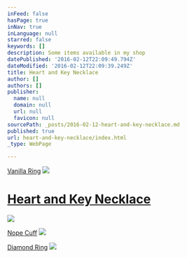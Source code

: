 ```yaml
---
inFeed: false
hasPage: true
inNav: true
inLanguage: null
starred: false
keywords: []
description: Some items available in my shop
datePublished: '2016-02-12T22:09:49.794Z'
dateModified: '2016-02-12T22:09:39.249Z'
title: Heart and Key Necklace
author: []
authors: []
publisher:
  name: null
  domain: null
  url: null
  favicon: null
sourcePath: _posts/2016-02-12-heart-and-key-necklace.md
published: true
url: heart-and-key-necklace/index.html
_type: WebPage

---
```

[Vanilla Ring][0]
![](https://the-grid-user-content.s3-us-west-2.amazonaws.com/0376cd83-717b-4b37-97a0-e815f8571ada.JPG)

# [Heart and Key Necklace][1]
![](https://the-grid-user-content.s3-us-west-2.amazonaws.com/a8aa23c8-1203-4891-a7fc-10b339fec998.JPG)

[Nope Cuff][2]
![](https://the-grid-user-content.s3-us-west-2.amazonaws.com/d36fc03f-205f-476f-98da-310083d05519.JPG)

[Diamond Ring][3]
![](https://the-grid-user-content.s3-us-west-2.amazonaws.com/660aff74-3dcb-4f0e-ab6c-afdfc285d3a5.JPG)

[0]: https://www.etsy.com/listing/265866229/vanilla-ring?ref=related-5
[1]: https://www.etsy.com/listing/267470658/heart-and-key-two-strand-necklace?ref=listing-shop-header-0
[2]: https://www.etsy.com/listing/265871915/nope-cuff?ref=listing-shop-header-1
[3]: https://www.etsy.com/listing/265969074/diamond-ring?ref=shop_home_active_5